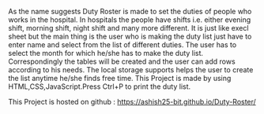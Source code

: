 As the name suggests Duty Roster is made to set the duties of people who works in the hospital.
In hospitals the people have shifts i.e. either evening shift, morning shift, night shift and many more different.
It is just like execl sheet but the main thing is the user who is making the duty list just have to enter name and select from the list of different duties.
The user has to select the month for which he/she has to make the duty list. Correspondingly the tables will be created and the user can add rows according to his needs.
The local storage supports helps the user to create the list anytime he/she finds free time.
This Project is made by using HTML,CSS,JavaScript.Press Ctrl+P to print the duty list.

This Project is hosted on github : https://ashish25-bit.github.io/Duty-Roster/
